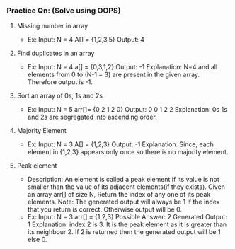 ### Practice Qn: (Solve using OOPS)

1. Missing number in array

   - Ex: Input:
     N = 4
     A[] = {1,2,3,5}
     Output: 4

2. Find duplicates in an array

   - Ex: Input:
     N = 4
     a[] = {0,3,1,2}
     Output: -1
     Explanation: N=4 and all elements from 0
     to (N-1 = 3) are present in the given
     array. Therefore output is -1.

3. Sort an array of 0s, 1s and 2s

   - Ex: Input:
     N = 5
     arr[]= {0 2 1 2 0}
     Output:
     0 0 1 2 2
     Explanation:
     0s 1s and 2s are segregated
     into ascending order.

4. Majority Element

   - Ex: Input:
     N = 3
     A[] = {1,2,3}
     Output:
     -1
     Explanation:
     Since, each element in
     {1,2,3} appears only once so there
     is no majority element.

5. Peak element
   - Description: An element is called a peak element if its value is not smaller than the value of its adjacent elements(if they exists).
     Given an array arr[] of size N, Return the index of any one of its peak elements.
     Note: The generated output will always be 1 if the index that you return is correct. Otherwise output will be 0.
   - Ex: Input:
     N = 3
     arr[] = {1,2,3}
     Possible Answer: 2
     Generated Output: 1
     Explanation: index 2 is 3.
     It is the peak element as it is
     greater than its neighbour 2.
     If 2 is returned then the generated output will be 1 else 0.
